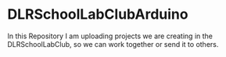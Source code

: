 # DLRSchoolLabClubArduino
In this Repository I am uploading projects we are creating in the DLRSchoolLabClub, so we can work together or send it to others.
